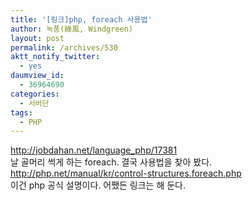 ```yaml
---
title: '[링크]php, foreach 사용법'
author: 녹풍(綠風, Windgreen)
layout: post
permalink: /archives/530
aktt_notify_twitter:
  - yes
daumview_id:
  - 36964690
categories:
  - 서버단
tags:
  - PHP
---
```

<a target="_blank" href="http://jobdahan.net/language_php/17381">http://jobdahan.net/language_php/17381</a>  
날 골머리 썩게 하는 foreach. 결국 사용법을 찾아 봤다.  
<a target="_blank" href="http://php.net/manual/kr/control-structures.foreach.php">http://php.net/manual/kr/control-structures.foreach.php</a>  
이건 php 공식 설명이다. 어쨌든 링크는 해 둔다.